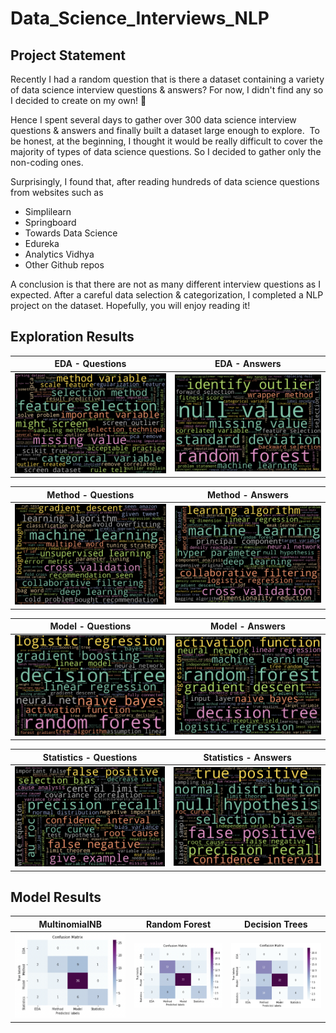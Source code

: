 # Data_Science_Interviews_NLP

## Project Statement 

Recently I had a random question that is there a dataset containing a variety of data science interview questions & answers? For now, I didn't find any so I decided to create on my own! 🥳

Hence I spent several days to gather over 300 data science interview questions & answers and finally built a dataset large enough to explore. 
To be honest, at the beginning, I thought it would be really difficult to cover the majority of types of data science questions. So I decided to gather only the non-coding ones. 

Surprisingly, I found that, after reading hundreds of data science questions from websites such as 
- Simplilearn
- Springboard
- Towards Data Science
- Edureka
- Analytics Vidhya 
- Other Github repos

A conclusion is that there are not as many different interview questions as I expected. After a careful data selection & categorization, I completed a NLP project on the dataset. Hopefully, you will enjoy reading it!

## Exploration Results

EDA - Questions             |  EDA - Answers
:-------------------------:|:-------------------------:
![Alt text](images/EDA_1.png?raw=true)  |  ![Alt text](images/EDA_2.png?raw=true)

Method - Questions          |  Method - Answers
:-------------------------:|:-------------------------:
![Alt text](images/MT_1.png?raw=true)  |  ![Alt text](images/MT_2.png?raw=true)

Model - Questions           |  Model - Answers
:-------------------------:|:-------------------------:
![Alt text](images/MD_1.png?raw=true)  |  ![Alt text](images/MD_2.png?raw=true)

Statistics - Questions      |  Statistics - Answers
:-------------------------:|:-------------------------:
![Alt text](images/ST_1.png?raw=true)  |  ![Alt text](images/ST_2.png?raw=true)

## Model Results

MultinomialNB              |             Random Forest |             Decision Trees 
:-------------------------:|:-------------------------:|:-------------------------:
![Alt text](images/C_1.png?raw=true)  |  ![Alt text](images/C_2.png?raw=true) | ![Alt text](images/C_3.png?raw=true)



